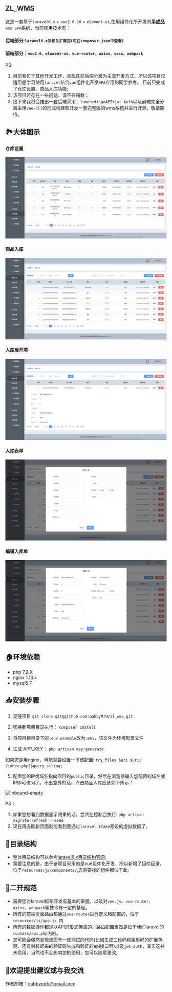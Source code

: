 ## ZL_WMS

这是一套基于`laravel6.x` + `vue2.6.10` + `element-ui`,使用组件化所开发的<u><b>半成品</b></u>`wms SPA`系统，当前使用技术有：
#### 后端部分:`laravel6.x及相关扩展包(可在composer.json中查看)`
#### 前端部分：`vue2.6、element-ui、vue-router、axios、sass、webpack`
PS:
1. 目前我忙于其他开发工作，且现在前后端分离为主流开发方式，所以该项目仅适用想学习使用`laravel`结合`vue`组件化开发`SPA`应用的同学参考。
目前只完成了仓库设置、商品入库功能;
2. 该项目若存在一些问题，请不吝赐教；
3. 接下来我将会推出一套后端采用：`lumen+dingoAPI+jwt-Auth`以及前端完全分离采用`vue-cli`的形式构建和开发一套完整版的wms系统并进行开源，敬请期待。

## 🏞大体图示

#### 仓库设置
![warehouse](/public/img/warehouse.png)

#### 商品入库
![in-bound](/public/img/in-bound.png)

#### 入库展开项
![inbound-detail](/public/img/inbound-detail.png)

#### 入库表单
![inbound-dialog](/public/img/inbound-dialog.png)

#### 编辑入库单
![edit-inbound](/public/img/edit-inbound.png)

## 🏠环境依赖

* php 7.2.X
* nginx 1.13.x
* mysql5.7

## 📥安装步骤

1. 克隆项目 
``` git clone git@github.com:GabbyMrH/zl_wms.git ```

2. 切换到项目目录执行：
``` composer install ```

3. 将项目根目录下的`.env.example`改为`.env`，该文件为环境配置文件

4. 生成 APP_KEY：
``` php artisan key:generate ```

如果您是用nginx，可能需要设置一下该配置:
``` try_files $uri $uri/ /index.php?$query_string; ```

5. 配置您的IP或域名指向项目的`public`目录，然后在浏览器输入您配置的域名或IP即可访问了。不出意外的话，点击商品入库应该如下所示：

![inbound-empty](/public/img/inbound-empty.png)

PS：
1. 如果您想看到数据显示效果的话，尝试在控制台执行:
``` php artisan migrate:refresh --seed ```
2. 现在再去刷新页面就能看到我通过`laravel $fake`预设的虚拟数据了。

## 📔目录结构

* 整体目录结构可以参考[laravel6.x目录结构官网](https://laravel.com/docs/6.x/structure/);
* 需要注意的是，由于该项目采用的是vue组件化开发，所以新增了组件目录，位于`resources/js/components/`,您需要找的组件都位于此;

## 🔧二开规范

* 需要您对laravel框架开发有基本的掌握，以及对`vue.js`、`vue-router`、`axios`、`webpack`等技术有一定的基础。
* 所有的前端页面路由都通过`vue-router`进行定义和配置的，位于
```resources/js/app.js ```内
* 所有的数据操作都是以API的形式传递的，路由配置当然是位于我们laravel的``` routers/api.php ```内啦。
* 您可能会偶然发现里面有一些测试的代码(比如生成二维码和条形码的扩展包啊、还有封装起来的验证码生成和验证的api接口啊)以及`jwt-auth`，其实这并未启用，当然也不会影响您的使用，您可以随意更改;

## 👏欢迎提出建议或与我交流

作者邮箱：<a href="mailto:gabbymrh@gmail.com" target="_blank">gabbymrh@gmail.com</a>

